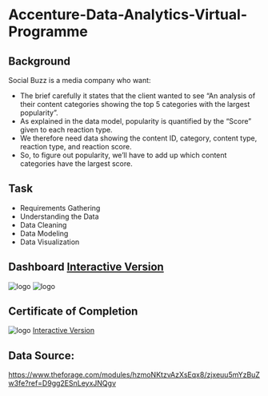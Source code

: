 # Accenture-Data-Analytics-Virtual-Programme
## Background
Social Buzz is a media company who want:
- The brief carefully it states that the client wanted to see “An analysis of their content categories showing the top 5 categories with the largest popularity”.
- As explained in the data model, popularity is quantified by the “Score” given to each reaction type.
- We therefore need data showing the content ID, category, content type, reaction type, and reaction score.
- So, to figure out popularity, we’ll have to add up which content categories have the largest score.


## Task
- Requirements Gathering
- Understanding the Data
- Data Cleaning
- Data Modeling
- Data Visualization
## Dashboard [Interactive Version](https://app.powerbi.com/view?r=eyJrIjoiN2UxNGZmYzEtMzNlYS00YTNhLTlkMGQtOTAwZWI5YTZmMWI1IiwidCI6IjAwMTM5NDg3LWRkNDUtNDQ2MS04OWU0LWViZWI1NzgxYmRlOCJ9&pageName=ReportSection)
![logo](https://github.com/Sohail00786/Power-BI/blob/eb0367dc1e803efcf4a332ed9db2de73537fae43/Accenture%20Data%20Analytics/Screenshot%20(26).png)
![logo](https://github.com/Sohail00786/Power-BI/blob/43834fba27e376371091ddea22b604254edf323e/Accenture%20Data%20Analytics/Screenshot%20(27).png)
## Certificate of Completion
![logo](https://github.com/Sohail00786/Power-BI/blob/0690fc4a03aaf0b330a20c464ed1fdd44f2bee2b/Accenture%20Data%20Analytics/Screenshot%20(28).png)
[Interactive Version](https://app.powerbi.com/view?r=eyJrIjoiN2UxNGZmYzEtMzNlYS00YTNhLTlkMGQtOTAwZWI5YTZmMWI1IiwidCI6IjAwMTM5NDg3LWRkNDUtNDQ2MS04OWU0LWViZWI1NzgxYmRlOCJ9&pageName=ReportSection)
## Data Source: 
https://www.theforage.com/modules/hzmoNKtzvAzXsEqx8/zjxeuu5mYzBuZw3fe?ref=D9gg2ESnLeyxJNQgv
